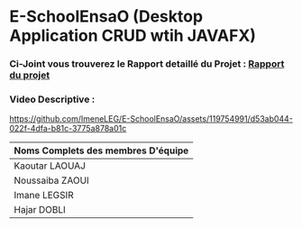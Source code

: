 
# E-SchoolEnsaO (Desktop Application CRUD wtih JAVAFX)
### Ci-Joint vous trouverez le Rapport detaillé du Projet :  [Rapport du projet](RapportApplication.pdf)
### Video Descriptive : 

https://github.com/ImeneLEG/E-SchoolEnsaO/assets/119754991/d53ab044-022f-4dfa-b81c-3775a878a01c

|Noms Complets des membres D'équipe  |        
| -----------------| 
| Kaoutar LAOUAJ   | 
|  Noussaiba ZAOUI |
|  Imane LEGSIR    |
|  Hajar DOBLI     |






